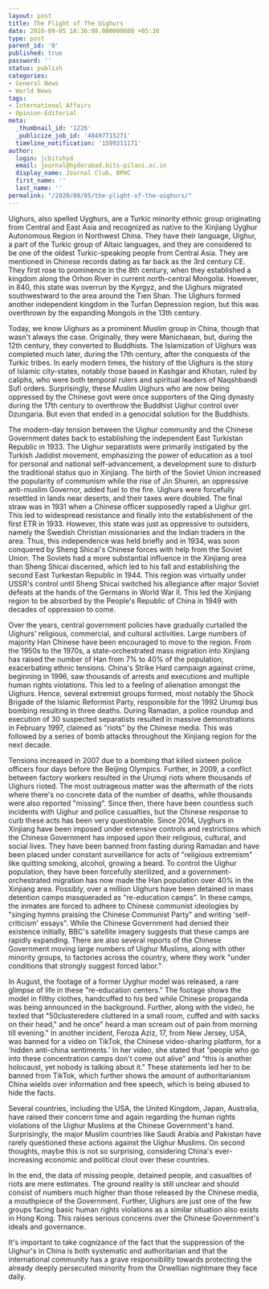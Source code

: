 ```yaml
---
layout: post
title: The Plight of The Uighurs
date: 2020-09-05 18:36:08.000000000 +05:30
type: post
parent_id: '0'
published: true
password: ''
status: publish
categories:
- General News
- World News
tags:
- International Affairs
- Opinion-Editorial
meta:
  _thumbnail_id: '1226'
  _publicize_job_id: '48497715271'
  timeline_notification: '1599311171'
author:
  login: jcbitshyd
  email: journal@hyderabad.bits-pilani.ac.in
  display_name: Journal Club, BPHC
  first_name: ''
  last_name: ''
permalink: "/2020/09/05/the-plight-of-the-uighurs/"
---
```

<p><!-- wp:paragraph --></p>
<p>Uighurs, also spelled Uyghurs, are a Turkic minority ethnic group originating from Central and East Asia and recognized as native to the Xinjiang Uyghur Autonomous Region in Northwest China. They have their language, Uighur, a part of the Turkic group of Altaic languages, and they are considered to be one of the oldest Turkic-speaking people from Central Asia. They are mentioned in Chinese records dating as far back as the 3rd century CE. They first rose to prominence in the 8th century, when they established a kingdom along the Orhon River in current north-central Mongolia. However, in 840, this state was overrun by the Kyrgyz, and the Uighurs migrated southwestward to the area around the Tien Shan. The Uighurs formed another independent kingdom in the Turfan Depression region, but this was overthrown by the expanding Mongols in the 13th century.&nbsp;</p>
<p><!-- /wp:paragraph --></p>
<p><!-- wp:paragraph --></p>
<p>Today, we know Uighurs as a prominent Muslim group in China, though that wasn't always the case. Originally, they were Manichaean, but, during the 12th century, they converted to Buddhists. The Islamization of Uighurs was completed much later, during the 17th century, after the conquests of the Turkic tribes. In early modern times, the history of the Uighurs is the story of Islamic city-states, notably those based in Kashgar and Khotan, ruled by caliphs, who were both temporal rulers and spiritual leaders of Naqshbandi Sufi orders. Surprisingly, these Muslim Uighurs who are now being oppressed by the Chinese govt were once supporters of the Qing dynasty during the 17th century to overthrow the Buddhist Uighur control over Dzungaria. But even that ended in a genocidal solution for the Buddhists.&nbsp;</p>
<p><!-- /wp:paragraph --></p>
<p><!-- wp:paragraph --></p>
<p>The modern-day tension between the Uighur community and the Chinese Government dates back to establishing the independent East Turkistan Republic in 1933. The Uighur separatists were primarily instigated by the Turkish Jadidist movement, emphasizing the power of education as a tool for personal and national self-advancement, a development sure to disturb the traditional status quo in Xinjiang. The birth of the Soviet Union increased the popularity of communism while the rise of Jin Shuren, an oppressive anti-muslim Governor, added fuel to the fire. Uighurs were forcefully resettled in lands near deserts, and their taxes were doubled. The final straw was in 1931 when a Chinese officer supposedly raped a Uighur girl. This led to widespread resistance and finally into the establishment of the first ETR in 1933. However, this state was just as oppressive to outsiders, namely the Swedish Christian missionaries and the Indian traders in the area. Thus, this independence was held briefly and in 1934, was soon conquered by Sheng Shicai's Chinese forces with help from the Soviet Union. The Soviets had a more substantial influence in the Xinjiang area than Sheng Shicai discerned, which led to his fall and establishing the second East Turkestan Republic in 1944. This region was virtually under USSR's control until Sheng Shicai switched his allegiance after major Soviet defeats at the hands of the Germans in World War II. This led the Xinjiang region to be absorbed by the People's Republic of China in 1949 with decades of oppression to come.</p>
<p><!-- /wp:paragraph --></p>
<p><!-- wp:paragraph --></p>
<p>Over the years, central government policies have gradually curtailed the Uighurs' religious, commercial, and cultural activities. Large numbers of majority Han Chinese have been encouraged to move to the region. From the 1950s to the 1970s, a state-orchestrated mass migration into Xinjiang has raised the number of Han from 7% to 40% of the population, exacerbating ethnic tensions. China's Strike Hard campaign against crime, beginning in 1996, saw thousands of arrests and executions and multiple human rights violations. This led to a feeling of alienation amongst the Uighurs. Hence, several extremist groups formed, most notably the Shock Brigade of the Islamic Reformist Party, responsible for the 1992 Urumqi bus bombing resulting in three deaths. During Ramadan, a police roundup and execution of 30 suspected separatists resulted in massive demonstrations in February 1997, claimed as "riots" by the Chinese media. This was followed by a series of bomb attacks throughout the Xinjiang region for the next decade.</p>
<p><!-- /wp:paragraph --></p>
<p><!-- wp:paragraph --></p>
<p>Tensions increased in 2007 due to a bombing that killed sixteen police officers four days before the Beijing Olympics. Further, in 2009, a conflict between factory workers resulted in the Urumqi riots where thousands of Uighurs rioted. The most outrageous matter was the aftermath of the riots where there's no concrete data of the number of deaths, while thousands were also reported "missing". Since then, there have been countless such incidents with Uighur and police casualties, but the Chinese response to curb these acts has been very questionable. Since 2014, Uyghurs in Xinjiang have been imposed under extensive controls and restrictions which the Chinese Government has imposed upon their religious, cultural, and social lives. They have been banned from fasting during Ramadan and have been placed under constant surveillance for acts of "religious extremism" like quitting smoking, alcohol, growing a beard. To control the Uighur population, they have been forcefully sterilized, and a government-orchestrated migration has now made the Han population over 40% in the Xinjiang area. Possibly, over a million Uighurs have been detained in mass detention camps masqueraded as "re-education camps". In these camps, the inmates are forced to adhere to Chinese communist ideologies by "singing hymns praising the Chinese Communist Party" and writing 'self-criticism' essays". While the Chinese Government had denied their existence initially, BBC's satellite imagery suggests that these camps are rapidly expanding. There are also several reports of the Chinese Government moving large numbers of Uighur Muslims, along with other minority groups, to factories across the country, where they work "under conditions that strongly suggest forced labor."&nbsp;</p>
<p><!-- /wp:paragraph --></p>
<p><!-- wp:paragraph --></p>
<p>In August, the footage of a former Uyghur model was released, a rare glimpse of life in these "re-education centers." The footage shows the model in filthy clothes, handcuffed to his bed while Chinese propaganda was being announced in the background. Further, along with the video, he texted that "50clusteredere cluttered in a small room, cuffed and with sacks on their head," and he once" heard a man scream out of pain from morning till evening." In another incident, Feroza Aziz, 17, from New Jersey, USA, was banned for a video on TikTok, the Chinese video-sharing platform, for a 'hidden anti-china sentiments.' In her video, she stated that "people who go into these concentration camps don't come out alive" and "this is another holocaust, yet nobody is talking about it." These statements led her to be banned from TikTok, which further shows the amount of authoritarianism China wields over information and free speech, which is being abused to hide the facts.</p>
<p><!-- /wp:paragraph --></p>
<p><!-- wp:paragraph --></p>
<p>Several countries, including the USA, the United Kingdom, Japan, Australia, have raised their concern time and again regarding the human rights violations of the Uighur Muslims at the Chinese Government's hand. Surprisingly, the major Muslim countries like Saudi Arabia and Pakistan have rarely questioned these actions against the Uighur Muslims. On second thoughts, maybe this is not so surprising, considering China's ever-increasing economic and political clout over these countries.</p>
<p><!-- /wp:paragraph --></p>
<p><!-- wp:paragraph --></p>
<p>In the end, the data of missing people, detained people, and casualties of riots are mere estimates. The ground reality is still unclear and should consist of numbers much higher than those released by the Chinese media, a mouthpiece of the Government. Further, Uighurs are just one of the few groups facing basic human rights violations as a similar situation also exists in Hong Kong. This raises serious concerns over the Chinese Government's ideals and governance.</p>
<p><!-- /wp:paragraph --></p>
<p><!-- wp:paragraph --></p>
<p>It's important to take cognizance of the fact that the suppression of the Uighur's in China is both systematic and authoritarian and that the international community has a grave responsibility towards protecting the already deeply persecuted minority from the Orwellian nightmare they face daily. </p>
<p><!-- /wp:paragraph --></p>
